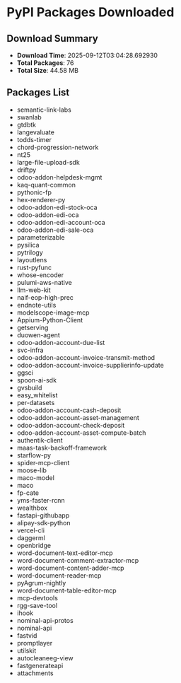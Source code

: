 # PyPI Packages Downloaded

## Download Summary
- **Download Time**: 2025-09-12T03:04:28.692930
- **Total Packages**: 76
- **Total Size**: 44.58 MB

## Packages List
- semantic-link-labs
- swanlab
- gtdbtk
- langevaluate
- todds-timer
- chord-progression-network
- nt25
- large-file-upload-sdk
- driftpy
- odoo-addon-helpdesk-mgmt
- kaq-quant-common
- pythonic-fp
- hex-renderer-py
- odoo-addon-edi-stock-oca
- odoo-addon-edi-oca
- odoo-addon-edi-account-oca
- odoo-addon-edi-sale-oca
- parameterizable
- pysilica
- pytrilogy
- layoutlens
- rust-pyfunc
- whose-encoder
- pulumi-aws-native
- llm-web-kit
- naif-eop-high-prec
- endnote-utils
- modelscope-image-mcp
- Appium-Python-Client
- getserving
- duowen-agent
- odoo-addon-account-due-list
- svc-infra
- odoo-addon-account-invoice-transmit-method
- odoo-addon-account-invoice-supplierinfo-update
- ggsci
- spoon-ai-sdk
- gvsbuild
- easy_whitelist
- per-datasets
- odoo-addon-account-cash-deposit
- odoo-addon-account-asset-management
- odoo-addon-account-check-deposit
- odoo-addon-account-asset-compute-batch
- authentik-client
- maas-task-backoff-framework
- starflow-py
- spider-mcp-client
- moose-lib
- maco-model
- maco
- fp-cate
- yms-faster-rcnn
- wealthbox
- fastapi-githubapp
- alipay-sdk-python
- vercel-cli
- daggerml
- openbridge
- word-document-text-editor-mcp
- word-document-comment-extractor-mcp
- word-document-content-adder-mcp
- word-document-reader-mcp
- pyAgrum-nightly
- word-document-table-editor-mcp
- mcp-devtools
- rgg-save-tool
- ihook
- nominal-api-protos
- nominal-api
- fastvid
- promptlayer
- utilskit
- autocleaneeg-view
- fastgenerateapi
- attachments
